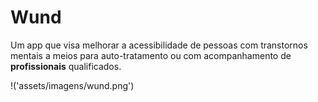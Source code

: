# Wund

Um app que visa melhorar a acessibilidade de pessoas com transtornos mentais a meios para auto-tratamento ou com acompanhamento de **profissionais** qualificados.

!('assets/imagens/wund.png')
